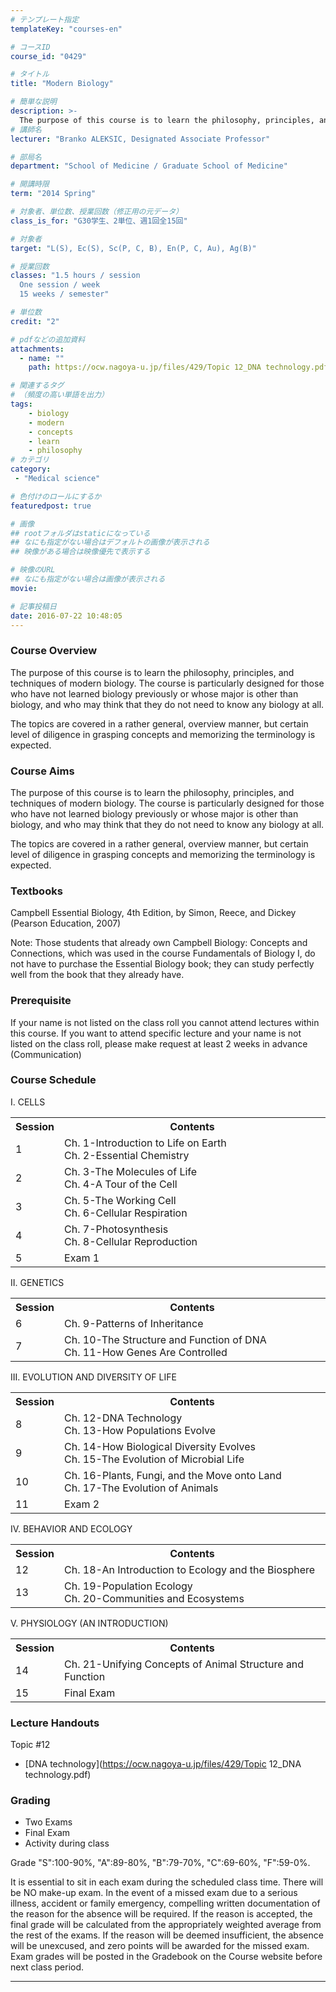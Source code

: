 ```yaml
---
# テンプレート指定
templateKey: "courses-en"

# コースID
course_id: "0429"

# タイトル
title: "Modern Biology"

# 簡単な説明
description: >-
  The purpose of this course is to learn the philosophy, principles, and techniques of modern biology. The course is particularly designed for those who have not learned biology previously or whose m ....
# 講師名
lecturer: "Branko ALEKSIC, Designated Associate Professor"

# 部局名
department: "School of Medicine / Graduate School of Medicine"

# 開講時限
term: "2014	Spring"

# 対象者、単位数、授業回数（修正用の元データ）
class_is_for: "G30学生、2単位、週1回全15回"

# 対象者
target: "L(S), Ec(S), Sc(P, C, B), En(P, C, Au), Ag(B)"

# 授業回数
classes: "1.5 hours / session
  One session / week
  15 weeks / semester"

# 単位数
credit: "2"

# pdfなどの追加資料
attachments:
  - name: "" 
    path: https://ocw.nagoya-u.jp/files/429/Topic 12_DNA technology.pdf

# 関連するタグ
# （頻度の高い単語を出力）
tags:
    - biology
    - modern
    - concepts
    - learn
    - philosophy
# カテゴリ
category:
 - "Medical science"

# 色付けのロールにするか
featuredpost: true

# 画像
## rootフォルダはstaticになっている
## なにも指定がない場合はデフォルトの画像が表示される
## 映像がある場合は映像優先で表示する

# 映像のURL
## なにも指定がない場合は画像が表示される
movie: 

# 記事投稿日
date: 2016-07-22 10:48:05
---
```


### Course Overview

The purpose of this course is to learn the philosophy, principles, and techniques of modern biology. The course is particularly designed for those who have not learned biology previously or whose major is other than biology, and who may think that they do not need to know any biology at all.

The topics are covered in a rather general, overview manner, but certain level of diligence in grasping concepts and memorizing the terminology is expected.

### Course Aims

The purpose of this course is to learn the philosophy, principles, and techniques of modern biology. The course is particularly designed for those who have not learned biology previously or whose major is other than biology, and who may think that they do not need to know any biology at all.

The topics are covered in a rather general, overview manner, but certain level of diligence in grasping concepts and memorizing the terminology is expected.

### Textbooks

Campbell Essential Biology, 4th Edition, by Simon, Reece, and Dickey (Pearson Education, 2007)

Note: Those students that already own Campbell Biology: Concepts and Connections, which was used in the course Fundamentals of Biology I, do not have to purchase the Essential Biology book; they can study perfectly well from the book that they already have.

### Prerequisite

If your name is not listed on the class roll you cannot attend lectures within this course. If you want to attend specific lecture and your name is not listed on the class roll, please make request at least 2 weeks in advance (Communication)

<h3>Course Schedule</h3>
<p>I. CELLS</p>
<table class="basic" width="485">
<tr>
<th width="20" class="center">Session</th>
<th width="465" class="center">Contents</th>
</tr>
<tr>
<td width="20" class="center">1</td>
<td width="465">Ch. 1-Introduction to Life on Earth <br> Ch. 2-Essential Chemistry</td>
</tr>
<tr>
<td width="20" class="center">2</td>
<td width="465">Ch. 3-The Molecules of Life <br> Ch. 4-A Tour of the Cell</td>
</tr>
<tr>
<td width="20" class="center">3</td>
<td width="465">Ch. 5-The Working Cell <br> Ch. 6-Cellular Respiration</td>
</tr>
<tr>
<td width="20" class="center">4</td>
<td width="465">Ch. 7-Photosynthesis <br> Ch. 8-Cellular Reproduction</td>
</tr>
<tr>
<td width="20" class="center">5</td>
<td width="465">Exam 1</td>
</tr>
</table>
<p>II. GENETICS</p>
<table class="basic" width="485">
<tr>
<th width="20" class="center">Session</th>
<th width="465" class="center">Contents</th>
</tr>
<tr>
<td width="20" class="center">6</td>
<td width="465">Ch. 9-Patterns of Inheritance</td>
</tr>
<tr>
<td width="20" class="center">7</td>
<td width="465">Ch. 10-The Structure and Function of DNA <br> Ch. 11-How Genes Are Controlled</td>
</tr>
</table>
<p>III. EVOLUTION AND DIVERSITY OF LIFE</p>
<table class="basic" width="485">
<tr>
<th width="20" class="center">Session</th>
<th width="465" class="center">Contents</th>
</tr>
<tr>
<td width="20" class="center">8</td>
<td width="465">Ch. 12-DNA Technology <br> Ch. 13-How Populations Evolve</td>
</tr>
<tr>
<td width="20" class="center">9</td>
<td width="465">Ch. 14-How Biological Diversity Evolves <br> Ch. 15-The Evolution of Microbial Life</td>
</tr>
<tr>
<td width="20" class="center">10</td>
<td width="465">Ch. 16-Plants, Fungi, and the Move onto Land <br> Ch. 17-The
Evolution of Animals</td>
</tr>
<tr>
<td width="20" class="center">11</td>
<td width="465">Exam 2</td>
</tr>
</table>
<p>IV. BEHAVIOR AND ECOLOGY</p>
<table class="basic" width="485">
<tr>
<th width="20" class="center">Session</th>
<th width="465" class="center">Contents</th>
</tr>
<tr>
<td width="20" class="center">12</td>
<td width="465">Ch. 18-An Introduction to Ecology and the Biosphere</td>
</tr>
<tr>
<td width="20" class="center">13</td>
<td width="465">Ch. 19-Population Ecology <br> Ch. 20-Communities and Ecosystems</td>
</tr>
</table>
<p>V. PHYSIOLOGY (AN INTRODUCTION)</p>
<table class="basic" width="485">
<tr>
<th width="20" class="center">Session</th>
<th width="465" class="center">Contents</th>
</tr>
<tr>
<td width="20" class="center">14</td>
<td width="465">Ch. 21-Unifying Concepts of Animal Structure and Function</td>
</tr>
<tr>
<td width="20" class="center">15</td>
<td width="465">Final Exam</td>
</tr>
</table>

### Lecture Handouts

Topic #12

- [DNA technology](https://ocw.nagoya-u.jp/files/429/Topic 12_DNA technology.pdf)

### Grading

- Two Exams
- Final Exam
- Activity during class

Grade "S":100-90%, "A":89-80%, "B":79-70%, "C":69-60%, "F":59-0%.

It is essential to sit in each exam during the scheduled class time. There will be NO make-up exam. In the event of a missed exam due to a serious illness, accident or family emergency, compelling written documentation of the reason for the absence will be required. If the reason is accepted, the final grade will be calculated from the appropriately weighted average from the rest of the exams. If the reason will be deemed insufficient, the absence will be unexcused, and zero points will be awarded for the missed exam. Exam grades will be posted in the Gradebook on the Course website before next class period.

---
